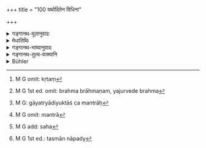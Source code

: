 +++
title = "100 यथोदितेन विधिना"

+++

<details><summary>गङ्गानथ-मूलानुवादः</summary>

According to the prescribed rule, the Brāhmaṇa shall, every day, during normal times, diligently recite the Veda in verse, as also the Veda in verse and prose.—(100)
</details>

<details><summary>मेधातिथिः</summary>

**छन्दांसि** गायत्र्यादीन्य् अभिप्रेतानि तैः **कृतं** युक्तं **ब्रह्म** ऋक्साम । अनेकार्थत्वात् करोतेर् अयम् अत्रार्थो व्याख्यायते । यथा गोमयान् कुर्विति संहरे, पृष्ठं कुर्वित्य् उन्मर्दने, एवम् अत्र युजेर् अर्थे वर्तते । ब्रह्म च छन्दश् च ब्रह्मच्छन्दसी, ताभ्यां **कृतं**[^१८१] युक्तं **ब्रह्मच्छन्दस्कृतम्** । ब्रह्म ब्राह्मणम्, यजुर्वेदे ब्रह्म[^१८२] यजूंषि गायत्र्यादियुक्तांश् च मन्त्रान्[^१८३] । एकस्मिन्न् एवावस्थानके पठन्ति । न यथा बाह्वृच्ये छान्दोग्ये च विभागेनैकस्मिन् ग्रन्थे मन्त्रा[^१८४] अन्यत्र ब्राह्मणम् । एवं प्रकारभेदाद् वेदानाम् एवं युक्तम् इति पूर्वे व्याख्यातवन्तः ।


[^१८४]:
     M G omit: mantrā


[^१८३]:
     M G: gāyatryādiyuktāś ca mantrāḥ


[^१८२]:
     M G 1st ed. omit: brahma brāhmaṇam, yajurvede brahma


[^१८१]:
     M G omit: kṛtaṃ

- **यथोदितेन** । पूर्वो विधिर् अनापद्य् उपसंह्रियते । आपदि अध्यापकस्यासंनिधानं बहुदेवताविभागम् अपेक्षमाणस्य तत्रागुणवतः[^१८५] विस्मृत्य स्यात् । तस्माद् आपद्य्[^१८६] अयं विभागो नादरणीयः ॥ ४.१०० ॥


[^१८६]:
     M G 1st ed.: tasmān nāpady


[^१८५]:
     M G add: saha
</details>

<details><summary>गङ्गानथ-भाष्यानुवादः</summary>

The term ‘*verse*’ stands for the ‘*Gāyatrī*’ and other metres; and the Veda *with* these, is the *Ṛgveda*, and also the *Sāma Veda*. The term ‘*kṛta*’ is used here in the sense of *association*, the root ‘*kṛ*’ having several significations, it is explained as denoting ‘association’ in the present context. The root ‘*kṛ*’ has the sense of ‘*collecting*’ in such expressions as ‘*gomayān kuru*’ (collect cowdung),—it has the sense of *rubbing*, in the expression ‘*pṛṣṭham kuru*’ (Rub the back); similarly, in the present text it means ‘association.’

‘*Brahmachandaskṛtam*’—that which is in verse and prose. In the Yajurveda, there are prose-passages, as also Mantras composed in the
*Gāyatrī* and other metres; both kinds of passages being found in the
same chapter. It is not so in the Ṛgveda or in the Sāma Veda; in both of which the *mantras* (in metre) form one part and the *Brāhmaṇas* (prose) form a distinct part. It is on the basis of this difference in the character of the Vedas that the text mentions them in the way in which it has done. Thus have the older writers explained the text.

‘*According to rule*’—This sums up the rules laid down in connection with normal times. In abnormal times, one would need the presence of the Teacher for enlightening him regarding the distinction mentioned in the text; and if, on that account, he were not to repeat the texts, he would forget them; hence, in this case, the aforesaid distinction need not be observed.—(100)
</details>

<details><summary>गङ्गानथ-तुल्य-वाक्यानि</summary>

*Gautama* (quoted in commentary on Gobhila, p. 64).—‘There is no
stopping of reading for that reading which has been laid down as to be
done every day.’
</details>

<details><summary>Bühler</summary>

100	According to the rule declared above, let him recite the daily (portion of the) Mantras, and a zealous Brahmana, (who is) not in distress, (shall study) the Brahmana and the Mantrasamhita.
</details>
